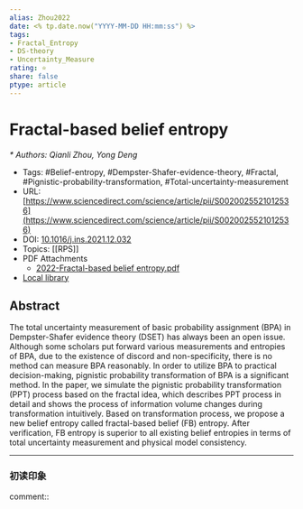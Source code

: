```yaml
---
alias: Zhou2022
date: <% tp.date.now("YYYY-MM-DD HH:mm:ss") %>
tags: 
- Fractal_Entropy
- DS-theory
- Uncertainty_Measure
rating: ⭐
share: false
ptype: article
---
```


# Fractal-based belief entropy
<cite>* Authors: Qianli Zhou, Yong Deng</cite>
* Tags: #Belief-entropy, #Dempster-Shafer-evidence-theory, #Fractal, #Pignistic-probability-transformation, #Total-uncertainty-measurement
* URL: [https://www.sciencedirect.com/science/article/pii/S0020025521012536](https://www.sciencedirect.com/science/article/pii/S0020025521012536)
* DOI: [10.1016/j.ins.2021.12.032](https://doi.org/10.1016/j.ins.2021.12.032)
* Topics: [[RPS]]
* PDF Attachments
	- [2022-Fractal-based belief entropy.pdf](zotero://open-pdf/library/items/Q4EQDJ96)
* [Local library](zotero://select/items/1_T4A87YG8)

## Abstract

The total uncertainty measurement of basic probability assignment (BPA) in Dempster-Shafer evidence theory (DSET) has always been an open issue. Although some scholars put forward various measurements and entropies of BPA, due to the existence of discord and non-specificity, there is no method can measure BPA reasonably. In order to utilize BPA to practical decision-making, pignistic probability transformation of BPA is a significant method. In the paper, we simulate the pignistic probability transformation (PPT) process based on the fractal idea, which describes PPT process in detail and shows the process of information volume changes during transformation intuitively. Based on transformation process, we propose a new belief entropy called fractal-based belief (FB) entropy. After verification, FB entropy is superior to all existing belief entropies in terms of total uncertainty measurement and physical model consistency.


---

### 初读印象

comment::
